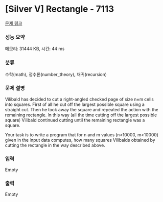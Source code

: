 # [Silver V] Rectangle - 7113 

[문제 링크](https://www.acmicpc.net/problem/7113) 

### 성능 요약

메모리: 31444 KB, 시간: 44 ms

### 분류

수학(math), 정수론(number_theory), 재귀(recursion)

### 문제 설명

<p>Vilibald has decided to cut a right-angled checked page of size n×m cells into squares. First of all he cut off the largest possible square using a straight cut. Then he took away the square and repeated the action with the remaining rectangle. In this way (all the time cutting off the largest possible square) Vilibald continued cutting until the remaining rectangle was a square.</p>

<p>Your task is to write a program that for n and m values (n<10000, m<10000) given in the input data computes, how many squares Vilibalds obtained by cutting the rectangle in the way described above.</p>

### 입력 

 Empty

### 출력 

 Empty

